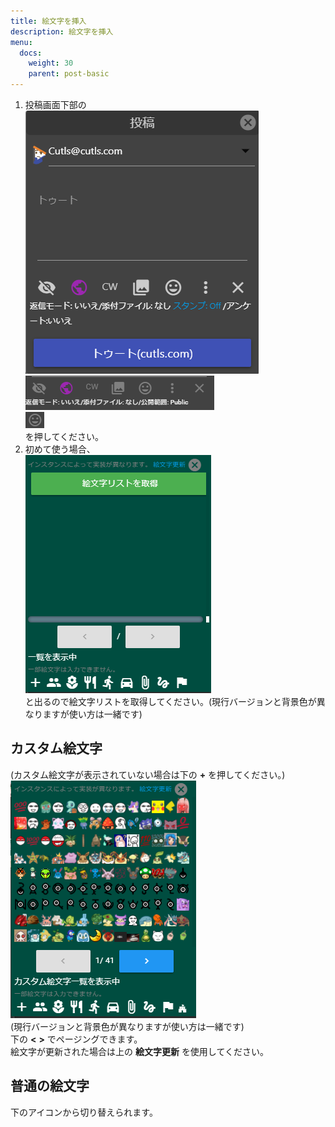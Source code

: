 ```yaml
---
title: 絵文字を挿入
description: 絵文字を挿入
menu:
  docs:
    weight: 30
    parent: post-basic
---
```


1. 投稿画面下部の  
![toot3](https://raw.githubusercontent.com/cutls/TheDeskDocs/master/media/toot3.png)  
![toot7](https://raw.githubusercontent.com/cutls/TheDeskDocs/master/media/toot7.png)  
![toot14](https://raw.githubusercontent.com/cutls/TheDeskDocs/master/media/toot14.png)  
を押してください。
2. 初めて使う場合、  
![toot17](https://raw.githubusercontent.com/cutls/TheDeskDocs/master/media/toot17.png)  
と出るので絵文字リストを取得してください。(現行バージョンと背景色が異なりますが使い方は一緒です)

## カスタム絵文字

\(カスタム絵文字が表示されていない場合は下の **+** を押してください。\)  
![toot18](https://raw.githubusercontent.com/cutls/TheDeskDocs/master/media/toot18.png)  
(現行バージョンと背景色が異なりますが使い方は一緒です)  
下の **&lt;** **&gt;** でページングできます。  
絵文字が更新された場合は上の **絵文字更新** を使用してください。

## 普通の絵文字

下のアイコンから切り替えられます。
<!--
## Note

トゥートボックスで「:」を入れてから文字\(英数文字\)を入れると、その場で絵文字のサジェストが得られます。  
![toot19](https://raw.githubusercontent.com/cutls/TheDeskDocs/master/media/toot19.png)
-->
